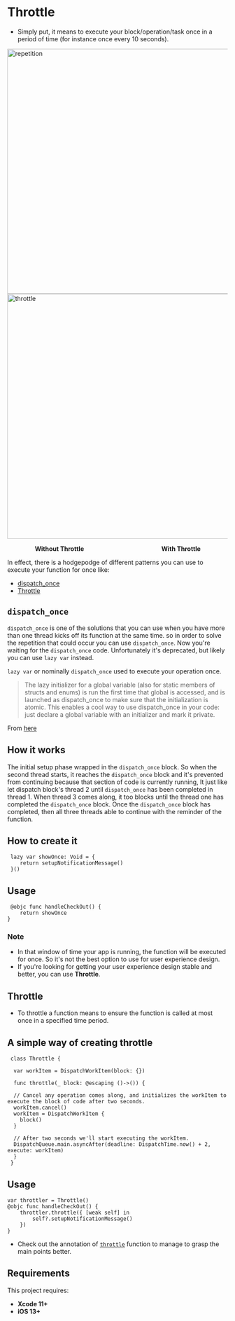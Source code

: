 # Throttle

- Simply put, it means to execute your block/operation/task once in a period of time (for instance once every 10 seconds).

<img src="https://imgur.com/rzzZNFm.gif" height="560" alt="repetition"><img src="https://imgur.com/FSezVSS.gif" height="560" alt="throttle">

&nbsp;&nbsp;&nbsp;&nbsp;&nbsp;&nbsp;&nbsp;&nbsp;&nbsp;&nbsp;&nbsp;&nbsp;&nbsp;&nbsp;&nbsp;
**Without Throttle**
&nbsp;&nbsp;&nbsp;&nbsp;&nbsp;&nbsp;&nbsp;&nbsp;&nbsp;&nbsp;&nbsp;&nbsp;&nbsp;&nbsp;&nbsp;&nbsp;
&nbsp;&nbsp;&nbsp;&nbsp;&nbsp;&nbsp;&nbsp;&nbsp;&nbsp;&nbsp;&nbsp;&nbsp;&nbsp;&nbsp;&nbsp;&nbsp;
&nbsp;&nbsp;&nbsp;&nbsp;&nbsp;&nbsp;&nbsp;&nbsp;&nbsp;
**With Throttle**

In effect, there is a hodgepodge of different patterns you can use to execute your function for once like:
* [dispatch_once](#dispatch_once)
* [Throttle](#throttle)

## `dispatch_once`

`dispatch_once` is one of the solutions that you can use when you have more than one thread kicks off its function at the same time. so in order to solve 
the repetition that could occur you can use `dispatch_once`.
Now you're waiting for the `dispatch_once` code. Unfortunately it's deprecated, but likely you can use `lazy var` instead.

`lazy var` or nominally `dispatch_once` used to execute your operation once.

<blockquote>
The lazy initializer for a global variable (also for static members of structs and enums) is run the first time that global is accessed, and is launched as dispatch_once to make sure that the initialization is atomic. This enables a cool way to use dispatch_once in your code: just declare a global variable with an initializer and mark it private.
</blockquote>

From [here](https://developer.apple.com/swift/blog/?id=7)

## How it works

The initial setup phase wrapped in the `dispatch_once` block.
So when the second thread starts, it reaches the `dispatch_once` block and it's prevented from continuing because that section of code is currently running, 
It just like let dispatch block's thread 2 until `dispatch_once` has been completed in thread 1.
When thread 3 comes along, it too blocks until the thread one has completed the `dispatch_once` block.
Once the `dispatch_once` block has completed, then all three threads able to continue with the reminder of the function.

## How to create it
     lazy var showOnce: Void = {
        return setupNotificationMessage()
     }()

## Usage
     @objc func handleCheckOut() {
        return showOnce
    }

### Note
- In that window of time your app is running, the function will be executed for once. So it's not the best option to use for user experience design.
- If you're looking for getting your user experience design stable and better, you can use **Throttle**.

## Throttle
 - To throttle a function means to ensure the function is called at most once in a specified time period.

## A simple way of creating throttle
     class Throttle {

      var workItem = DispatchWorkItem(block: {})

      func throttle(_ block: @escaping ()->()) {

      // Cancel any operation comes along, and initializes the workItem to execute the block of code after two seconds.
      workItem.cancel()
      workItem = DispatchWorkItem {
        block()
      }
      
      // After two seconds we'll start executing the workItem.
      DispatchQueue.main.asyncAfter(deadline: DispatchTime.now() + 2, execute: workItem)
      }
     }

## Usage
    var throttler = Throttle()
    @objc func handleCheckOut() {
        throttler.throttle({ [weak self] in
            self?.setupNotificationMessage()
        })
    }

- Check out the annotation of [`throttle`](https://github.com/ahmedelserafy7/Throttle/blob/master/Throttle/Throttle.swift) function to manage to grasp the main points better.
## Requirements

This project requires: 
* **Xcode 11+** 
* **iOS 13+**
